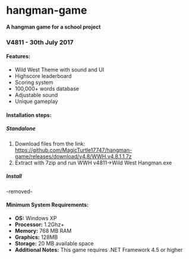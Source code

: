 # hangman-game
**A hangman game for a school project**

### V4811 - 30th July 2017
#### Features: 
* Wild West Theme with sound and UI
* Highscore leaderboard
* Scoring system
* 100,000+ words database
* Adjustable sound
* Unique gameplay

#### Installation steps:

##### Standalone
1. Download files from the link: 
https://github.com/MagicTurtle17747/hangman-game/releases/download/v4.8/WWH.v4.8.1.1.7z
2. Extract with 7zip and run WWH v4811->Wild West Hangman.exe

##### Install
-removed-

#### Minimum System Requirements:
* **OS:** Windows XP
* **Processor:** 1.2Ghz+
* **Memory:** 768 MB RAM
* **Graphics:** 128MB
* **Storage:** 20 MB available space
* **Additional Notes:** This game requires .NET Framework 4.5 or higher


